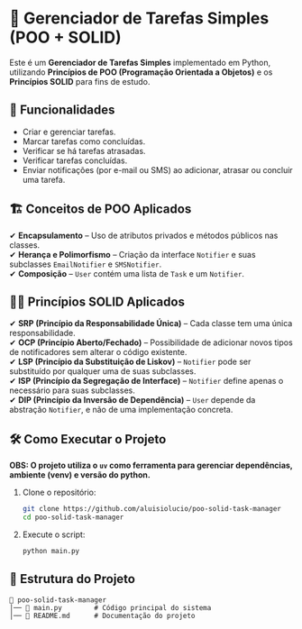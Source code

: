 # 📝 Gerenciador de Tarefas Simples (POO + SOLID)

Este é um **Gerenciador de Tarefas Simples** implementado em Python, utilizando **Princípios de POO (Programação Orientada a Objetos)** e os **Princípios SOLID** para fins de estudo.  

## 🚀 Funcionalidades

- Criar e gerenciar tarefas.
- Marcar tarefas como concluídas.
- Verificar se há tarefas atrasadas.
- Verificar tarefas concluídas.
- Enviar notificações (por e-mail ou SMS) ao adicionar, atrasar ou concluir uma tarefa.

## 🏗️ Conceitos de POO Aplicados

✔ **Encapsulamento** – Uso de atributos privados e métodos públicos nas classes.  
✔ **Herança e Polimorfismo** – Criação da interface `Notifier` e suas subclasses `EmailNotifier` e `SMSNotifier`.  
✔ **Composição** – `User` contém uma lista de `Task` e um `Notifier`.  

## 🧑‍🏫 Princípios SOLID Aplicados

✔ **SRP (Princípio da Responsabilidade Única)** – Cada classe tem uma única responsabilidade.  
✔ **OCP (Princípio Aberto/Fechado)** – Possibilidade de adicionar novos tipos de notificadores sem alterar o código existente.  
✔ **LSP (Princípio da Substituição de Liskov)** – `Notifier` pode ser substituído por qualquer uma de suas subclasses.  
✔ **ISP (Princípio da Segregação de Interface)** – `Notifier` define apenas o necessário para suas subclasses.  
✔ **DIP (Princípio da Inversão de Dependência)** – `User` depende da abstração `Notifier`, e não de uma implementação concreta.  

## 🛠️ Como Executar o Projeto

**OBS: O projeto utiliza o `uv` como ferramenta para gerenciar dependências, ambiente (venv) e versão do python.**

1. Clone o repositório:
   ```sh
   git clone https://github.com/aluisiolucio/poo-solid-task-manager
   cd poo-solid-task-manager
   ```

3. Execute o script:
   ```sh
   python main.py
   ```

## 📂 Estrutura do Projeto

```
📂 poo-solid-task-manager
│── 📄 main.py        # Código principal do sistema
│── 📄 README.md      # Documentação do projeto
```
